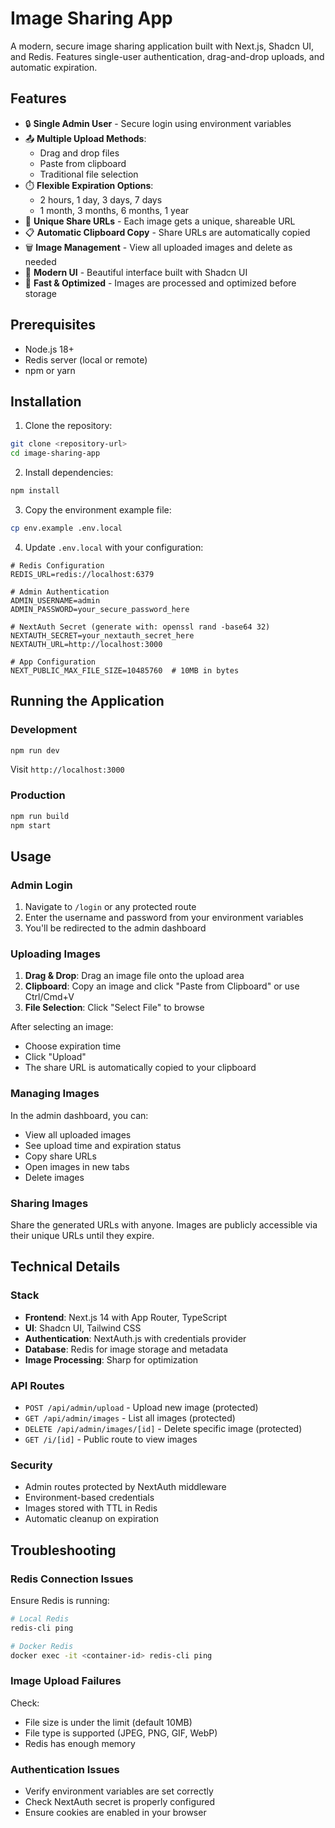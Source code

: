 # Image Sharing App

A modern, secure image sharing application built with Next.js, Shadcn UI, and Redis. Features single-user authentication, drag-and-drop uploads, and automatic expiration.

## Features
- 🔒 **Single Admin User** - Secure login using environment variables
- 📤 **Multiple Upload Methods**:
  - Drag and drop files
  - Paste from clipboard
  - Traditional file selection
- ⏱️ **Flexible Expiration Options**:
  - 2 hours, 1 day, 3 days, 7 days
  - 1 month, 3 months, 6 months, 1 year
- 🔗 **Unique Share URLs** - Each image gets a unique, shareable URL
- 📋 **Automatic Clipboard Copy** - Share URLs are automatically copied
- 🗑️ **Image Management** - View all uploaded images and delete as needed
- 🎨 **Modern UI** - Beautiful interface built with Shadcn UI
- 🚀 **Fast & Optimized** - Images are processed and optimized before storage

## Prerequisites

- Node.js 18+ 
- Redis server (local or remote)
- npm or yarn

## Installation

1. Clone the repository:
```bash
git clone <repository-url>
cd image-sharing-app
```

2. Install dependencies:
```bash
npm install
```

3. Copy the environment example file:
```bash
cp env.example .env.local
```

4. Update `.env.local` with your configuration:
```env
# Redis Configuration
REDIS_URL=redis://localhost:6379

# Admin Authentication
ADMIN_USERNAME=admin
ADMIN_PASSWORD=your_secure_password_here

# NextAuth Secret (generate with: openssl rand -base64 32)
NEXTAUTH_SECRET=your_nextauth_secret_here
NEXTAUTH_URL=http://localhost:3000

# App Configuration
NEXT_PUBLIC_MAX_FILE_SIZE=10485760  # 10MB in bytes
```

## Running the Application

### Development

```bash
npm run dev
```

Visit `http://localhost:3000`

### Production

```bash
npm run build
npm start
```

## Usage

### Admin Login

1. Navigate to `/login` or any protected route
2. Enter the username and password from your environment variables
3. You'll be redirected to the admin dashboard

### Uploading Images

1. **Drag & Drop**: Drag an image file onto the upload area
2. **Clipboard**: Copy an image and click "Paste from Clipboard" or use Ctrl/Cmd+V
3. **File Selection**: Click "Select File" to browse

After selecting an image:
- Choose expiration time
- Click "Upload"
- The share URL is automatically copied to your clipboard

### Managing Images

In the admin dashboard, you can:
- View all uploaded images
- See upload time and expiration status
- Copy share URLs
- Open images in new tabs
- Delete images

### Sharing Images

Share the generated URLs with anyone. Images are publicly accessible via their unique URLs until they expire.

## Technical Details

### Stack

- **Frontend**: Next.js 14 with App Router, TypeScript
- **UI**: Shadcn UI, Tailwind CSS
- **Authentication**: NextAuth.js with credentials provider
- **Database**: Redis for image storage and metadata
- **Image Processing**: Sharp for optimization

### API Routes

- `POST /api/admin/upload` - Upload new image (protected)
- `GET /api/admin/images` - List all images (protected)
- `DELETE /api/admin/images/[id]` - Delete specific image (protected)
- `GET /i/[id]` - Public route to view images

### Security

- Admin routes protected by NextAuth middleware
- Environment-based credentials
- Images stored with TTL in Redis
- Automatic cleanup on expiration


## Troubleshooting

### Redis Connection Issues

Ensure Redis is running:
```bash
# Local Redis
redis-cli ping

# Docker Redis
docker exec -it <container-id> redis-cli ping
```

### Image Upload Failures

Check:
- File size is under the limit (default 10MB)
- File type is supported (JPEG, PNG, GIF, WebP)
- Redis has enough memory

### Authentication Issues

- Verify environment variables are set correctly
- Check NextAuth secret is properly configured
- Ensure cookies are enabled in your browser
